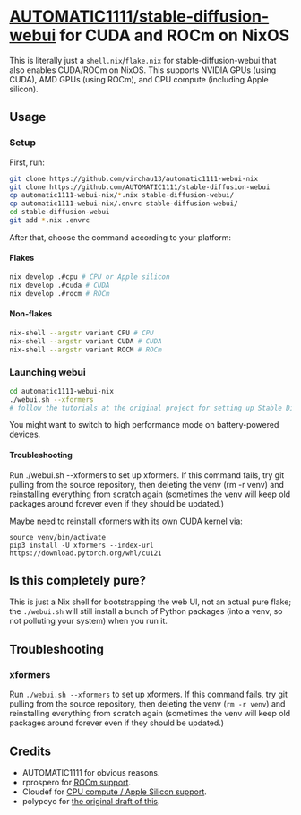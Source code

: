# [AUTOMATIC1111/stable-diffusion-webui](https://github.com/AUTOMATIC1111/stable-diffusion-webui) for CUDA and ROCm on NixOS

This is literally just a `shell.nix`/`flake.nix` for stable-diffusion-webui that also enables CUDA/ROCm on NixOS.
This supports NVIDIA GPUs (using CUDA), AMD GPUs (using ROCm), and CPU compute (including Apple silicon).

## Usage

### Setup

First, run:
```bash
git clone https://github.com/virchau13/automatic1111-webui-nix
git clone https://github.com/AUTOMATIC1111/stable-diffusion-webui
cp automatic1111-webui-nix/*.nix stable-diffusion-webui/
cp automatic1111-webui-nix/.envrc stable-diffusion-webui/
cd stable-diffusion-webui
git add *.nix .envrc
```

After that, choose the command according to your platform:

#### Flakes

```bash
nix develop .#cpu # CPU or Apple silicon
nix develop .#cuda # CUDA
nix develop .#rocm # ROCm
```

#### Non-flakes

```bash
nix-shell --argstr variant CPU # CPU
nix-shell --argstr variant CUDA # CUDA
nix-shell --argstr variant ROCM # ROCm
```

### Launching webui

```bash
cd automatic1111-webui-nix
./webui.sh --xformers
# follow the tutorials at the original project for setting up Stable Diffusion / GFPGAN / whatever
```

You might want to switch to high performance mode on battery-powered devices.

#### Troubleshooting

Run ./webui.sh --xformers to set up xformers. If this command fails, try git pulling from the source repository, then deleting the venv (rm -r venv) and reinstalling everything from scratch again (sometimes the venv will keep old packages around forever even if they should be updated.)

Maybe need to reinstall xformers with its own CUDA kernel via:

```
source venv/bin/activate
pip3 install -U xformers --index-url https://download.pytorch.org/whl/cu121
```

## Is this completely pure?

This is just a Nix shell for bootstrapping the web UI, not an actual pure flake; the `./webui.sh` will still install
a bunch of Python packages (into a venv, so not polluting your system) when you run it.

## Troubleshooting

### xformers
Run `./webui.sh --xformers` to set up xformers. If this command fails, try git pulling from the source repository, then deleting the venv (`rm -r venv`) and reinstalling everything from scratch again (sometimes the venv will keep old packages around forever even if they should be updated.)

## Credits
- AUTOMATIC1111 for obvious reasons.
- rprospero for [ROCm support](https://github.com/virchau13/automatic1111-webui-nix/pull/3).
- Cloudef for [CPU compute / Apple Silicon support](https://github.com/virchau13/automatic1111-webui-nix/pull/10).
- polypoyo for [the original draft of this](https://github.com/AUTOMATIC1111/stable-diffusion-webui/pull/4736).
